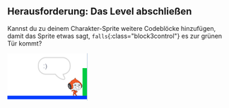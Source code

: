 ## Herausforderung: Das Level abschließen

Kannst du zu deinem Charakter-Sprite weitere Codeblöcke hinzufügen, damit das Sprite etwas sagt, `falls`{:class="block3control"} es zur grünen Tür kommt?

![Screenshot](images/dodge-win.png)